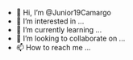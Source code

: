 - 👋 Hi, I’m @Junior19Camargo
- 👀 I’m interested in ...
- 🌱 I’m currently learning ...
- 💞️ I’m looking to collaborate on ...
- 📫 How to reach me ...

<!---
Junior19Camargo/Junior19Camargo is a ✨ special ✨ repository because its `README.md` (this file) appears on your GitHub profile.
You can click the Preview link to take a look at your changes.
--->
